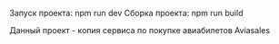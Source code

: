 Запуск проекта: npm run dev 
Сборка проекта: npm run build

Данный проект - копия сервиса по покупке авиабилетов Aviasales
